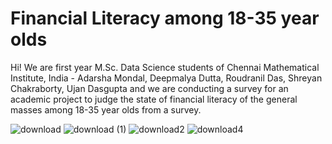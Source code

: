 # Financial Literacy among 18-35 year olds
Hi! We are first year M.Sc. Data Science students of Chennai Mathematical Institute, India - Adarsha Mondal, Deepmalya Dutta, Roudranil Das, Shreyan Chakraborty, Ujan Dasgupta and we are conducting a survey for an academic project to judge the state of financial literacy of the general masses among 18-35 year olds from a survey.


![download](https://user-images.githubusercontent.com/65423670/188068138-60169ed2-dc50-4524-a862-6f43e40bd9b5.png)
![download (1)](https://user-images.githubusercontent.com/65423670/188068150-37cdc454-f714-486d-9194-cf9e5bdc20e3.png)
![download2](https://user-images.githubusercontent.com/65423670/188068145-464c1f12-2ed3-4f46-be1d-78c3b8bd7afc.png)
![download4](https://user-images.githubusercontent.com/65423670/188068147-6ae4c49a-0e04-443d-ae01-203ed0ef87ec.png)

